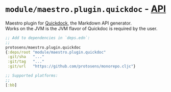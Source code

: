 # `module/maestro.plugin.quickdoc` - [API](doc/API.md)

Maestro plugin for [Quickdock](https://github.com/borkdude/quickdoc), the Markdown API generator.  
Works on the JVM is the JVM flavor of Quickdoc is required by the user.

```clojure
;; Add to dependencies in `deps.edn`:
;;
protosens/maestro.plugin.quickdoc
{:deps/root "module/maestro.plugin.quickdoc"
 :git/sha   "..."
 :git/tag   "..."
 :git/url   "https://github.com/protosens/monorepo.cljc"}
```

```clojure
;; Supported platforms:
;;
[:bb]
```

